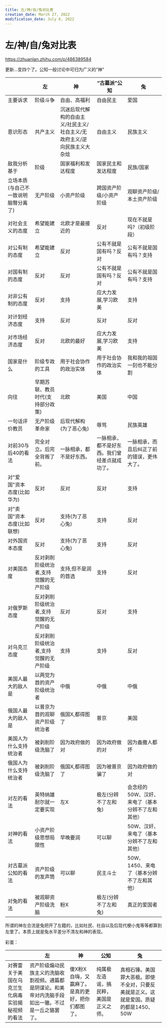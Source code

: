 ```yaml
---
title: 左/神/自/兔对比表
creation_date: March 27, 2022
modification_date: July 6, 2022
---
```



# 左/神/自/兔对比表

https://zhuanlan.zhihu.com/p/486389584

更新...变四个了。公知一般讨论中可归为广义的“神”

|   | 左<br/> | 神<br/> | “古墓派”公知<br/> | 兔<br/> |
|-----|-----|-----|-----|-----|
|  主要诉求<br/> | 阶级斗争<br/> | 自由、高福利<br/> | 自由民主<br/> | 爱国<br/> |
|  意识形态<br/> | 共产主义<br/> | 沉迷后现代解构的自由主义/社民主义/社自主义/无政府主义/逆向民族主义大杂烩<br/> | 自由主义<br/> | 民族主义<br/> |
|  敌我分析基于<br/> | 阶级<br/> | 国家福利和发达程度<br/> | 国家民主和发达程度<br/> | 民族/国家<br/> |
|  立场本质(与自己不一致说明脑臀分离了)<br/> | 无产阶级<br/> | 小资产阶级<br/> | 跨国资产阶级/小资产阶级<br/> | 观聊资产阶级/本土资产阶级<br/> |
|  对社会主义的态度<br/> | 希望能建立<br/> | 北欧才是最接近的<br/> | 反对<br/> | 现在不就是吗?（初级阶段）<br/> |
|  对公有制的态度<br/> | 希望能建立<br/> | 反对<br/> | 公有不就是国有吗？反对<br/> | 公有不就是国有吗？支持<br/> |
|  对国有制的态度<br/> | 反对<br/> | 反对<br/> | 公有不就是国有吗？反对<br/> | 公有不就是国有吗？支持<br/> |
|  对非公有制的态度<br/> | 反对<br/> | 支持<br/> | 应大力发展,学习欧美<br/> | 支持<br/> |
|  对计划经济态度<br/> | 支持<br/> | 反对<br/> | 反对<br/> | 反对<br/> |
|  对市场经济态度<br/> | 反对<br/> | 北欧的最好<br/> | 应大力发展,学习欧美<br/> | 支持<br/> |
|  国家是什么<br/> | 阶级专政的工具<br/> | 用于社会协作的政治实体<br/> | 用于社会协作的政治实体<br/> | 我和我的祖国一刻也不能分割<br/> |
|  向往<br/> | 早期苏联、教员时代(支持部分政策)<br/> | 北欧<br/> | 美国<br/> | 中国<br/> |
|  一句话评价教员<br/> | 无产阶级革命家<br/> | 后现代解构(为了恶心兔)<br/> | 辱骂<br/> | 民族英雄<br/> |
|  对前30与后40的看法<br/> | 完全对立。后完全背叛了前。<br/> | 一脉相承，都不是好东西。<br/> | 一脉相承，都不是好东西。我们曾经差点就成功了。<br/> | 一脉相承，而且后纠正了前的错误，更伟大了。<br/> |
|  对"爱国"资本态度(比如华为)<br/> | 反对<br/> | 反对<br/> | 反对<br/> | 支持<br/> |
|  对"卖国"资本态度(比如联想)<br/> | 反对<br/> | 支持(为了恶心兔)<br/> | 支持<br/> | 反对<br/> |
|  对外国资本态度<br/> | 反对<br/> | 支持(为了恶心兔)<br/> | 支持<br/> | 反对<br/> |
|  对美国态度<br/> | 反对剥削阶级统治者,支持觉醒的无产阶级<br/> | 支持,但不是润的首选<br/> | 支持<br/> | 反对<br/> |
|  对俄罗斯态度<br/> | 反对剥削阶级统治者,支持觉醒的无产阶级<br/> | 反对<br/> | 反对<br/> | 支持<br/> |
|  对乌克兰态度<br/> | 反对剥削阶级统治者,支持觉醒的无产阶级<br/> | 支持<br/> | 支持<br/> | 反对<br/> |
|  美国人最大的敌人是<br/> | 以两党为首的资产阶级统治者<br/> | 中俄<br/> | 中俄<br/> | 中俄<br/> |
|  俄国人最大的敌人是<br/> | 以普京为首的观聊资产阶级统治者<br/> | 俄国X,都得图了<br/> | 普京<br/> | 美国<br/> |
|  美国人为什么支持统治者<br/> | 被剥削阶级洗脑了<br/> | 因为政府做的对<br/> | 因为政府做的对<br/> | 因为盎撒人都坏<br/> |
|  俄国人为什么支持统治者<br/> | 被剥削阶级洗脑了<br/> | 俄国X,都得图了<br/> | 因为被普京骗了<br/> | 因为政府做的对<br/> |
|  对左的看法<br/> | 英特纳雄耐尔就一定要实现<br/> | 左X<br/> | 极左(分辨不了左和兔)<br/> | 会念经的50W、汉奸、来电了（基本分辨不了左和其他）<br/> |
|  对神的看法<br/> | 小资产阶级思想局限性<br/> | 早晚要润<br/> | 可以聊<br/> | 50W、汉奸、来电了（基本分辨不了左和其他）<br/> |
|  对古墓派公知的看法<br/> | 资产阶级的发声筒<br/> | 可以聊<br/> | 民主斗士<br/> | 50W、1450、来电了（基本分辨不了左和其他）<br/> |
|  对兔的看法<br/> | 被观聊资产阶级洗脑<br/> | 粉X<br/> | 极左(分辨不了左和兔)<br/> | 真正的爱国者<br/> |

所谓的神左合流是兔把开了左籍的，比如社民、社自以及后现代梗小鬼等等都算到左里了。本质上就是兔水平差分不清左和神的表现。

彩蛋：

|   | 左<br/> | 神<br/> | 公知<br/> | 兔<br/> |
|-----|-----|-----|-----|-----|
|  对赛雷关于美国在乌克兰生化病毒实验揭秘视频的看法<br/> | 资产阶级煽动民族主义的洗脑收割视频。通篇都是阴谋论。和美帝对内洗脑手段如出一辙。不过是一丘之貉罢了。<br/> | 傻X粉X自嗨，又赢麻了。是真的更好，把你们都图了。<br/> | 纯属极左造谣，搞民粹，美国是正义之师。<br/> | 真相石锤。美国罪大恶极。即使不全对，只要反美就是正义。这就是爱国。质疑的都是1450、50W<br/> |

